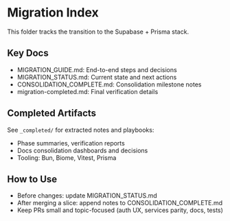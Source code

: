 # Migration Index

This folder tracks the transition to the Supabase + Prisma stack.

## Key Docs
- MIGRATION_GUIDE.md: End-to-end steps and decisions
- MIGRATION_STATUS.md: Current state and next actions
- CONSOLIDATION_COMPLETE.md: Consolidation milestone notes
- migration-completed.md: Final verification details

## Completed Artifacts
See `_completed/` for extracted notes and playbooks:
- Phase summaries, verification reports
- Docs consolidation dashboards and decisions
- Tooling: Bun, Biome, Vitest, Prisma

## How to Use
- Before changes: update MIGRATION_STATUS.md
- After merging a slice: append notes to CONSOLIDATION_COMPLETE.md
- Keep PRs small and topic-focused (auth UX, services parity, docs, tests)
